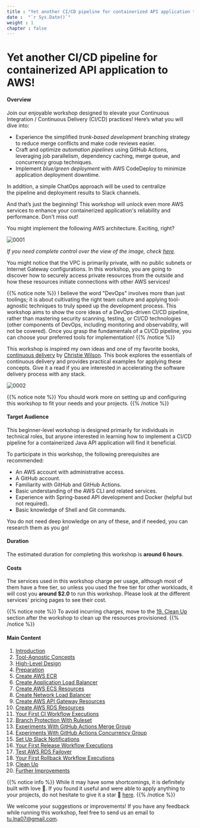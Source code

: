 ```yaml
---
title : "Yet another CI/CD pipeline for containerized API application to AWS!"
date :  "`r Sys.Date()`" 
weight : 1 
chapter : false
---
```


# Yet another CI/CD pipeline for containerized API application to AWS!

#### Overview

Join our enjoyable workshop designed to elevate your Continuous Integration / Continuous Delivery (CI/CD) practices! Here’s what you will dive into:

- Experience the simplified *trunk-based development* branching strategy to reduce merge conflicts and make code reviews easier.
- Craft and optimize *automation pipelines* using GitHub Actions, leveraging job parallelism, dependency caching, merge queue, and concurrency group techniques.
- Implement *blue/green deployment* with AWS CodeDeploy to minimize application deployment downtime.

In addition, a simple ChatOps approach will be used to centralize the pipeline and deployment results to Slack channels.
  
And that’s just the beginning! This workshop will unlock even more AWS services to enhance your containerized application's reliability and performance. Don't miss out!

You might implement the following AWS architecture. Exciting, right?

![0001](/images/0/0001.svg?featherlight=false&width=100pc)


*If you need complete control over the view of the image, check [here](https://drive.google.com/file/d/1YuVMfHeR6bTuoOPd-djev-ztyRLQvyeq/view?usp=sharing).*

You might notice that the VPC is primarily private, with no public subnets or Internet Gateway configurations. In this workshop, you are going to discover how to securely access private resources from the outside and how these resources initiate connections with other AWS services!

{{% notice note %}}
I believe the word "DevOps" involves more than just toolings; it is about cultivating the right team culture and applying tool-agnostic techniques to truly speed up the development process. This workshop aims to show the core ideas of a DevOps-driven CI/CD pipeline, rather than mastering security scanning, testing, or CI/CD technologies (other components of DevOps, including monitoring and observability, will not be covered). Once you grasp the fundamentals of a CI/CD pipeline, you can choose your preferred tools for implementation!
{{% /notice %}}

This workshop is inspired my own ideas and one of my favorite books, [continuous delivery](https://www.amazon.co.uk/Grokking-Continuous-Delivery-Christie-Wilson/dp/1617298255) by [Christie Wilson](https://www.linkedin.com/in/christieawilson/?originalSubdomain=ca). This book explores the essentials of continuous delivery and provides practical examples for applying these concepts. Give it a read if you are interested in accelerating the software delivery process with any stack.

![0002](/images/0/0002.svg?featherlight=false&width=18pc)

{{% notice note %}}
You should work more on setting up and configuring this workshop to fit your needs and your projects.
{{% /notice %}}

<!-- Take a look at some of the operations you might be engaged in. Do not worry if you do not understand now, it will be clear later!

Local development to CI workflow triggers and update dependency cache (You will skip the majority of local development processes for the sake of simplicity in hands-on sections).

![0002](/images/0/0002.svg?featherlight=false&width=100pc)

The release process might be simple as

![0003](/images/0/0003.svg?featherlight=false&width=100pc)

You can also start the rollback process manually.

![0004](/images/0/0004.svg?featherlight=false&width=100pc) -->

#### Target Audience
This beginner-level workshop is designed primarily for individuals in technical roles, but anyone interested in learning how to implement a CI/CD pipeline for a containerized Java API application will find it beneficial.

To participate in this workshop, the following prerequisites are recommended:

- An AWS account with administrative access.
- A GitHub account.
- Familiarity with GitHub and GitHub Actions.
- Basic understanding of the AWS CLI and related services.
- Experience with Spring-based API development and Docker (helpful but not required).
- Basic knowledge of Shell and Git commands.

You do not need deep knowledge on any of these, and if needed, you can research them as you go!

#### Duration
The estimated duration for completing this workshop is **around 6 hours**.

#### Costs
The services used in this workshop charge per usage, although most of them have a free tier, so unless you used the free tier for other workloads, it will cost you **around $2.0** to run this workshop. Please look at the different services' pricing pages to see their cost.

{{% notice note %}}
To avoid incurring charges, move to the [19. Clean Up](19-clean-up) section after the workshop to clean up the resources provisioned.
{{% /notice %}}

#### Main Content

1. [Introduction](1-introduction)
2. [Tool-Agnostic Concepts](2-tool-agnostic-concepts)
3. [High-Level Design](3-high-level-design)
4. [Preparation](4-preparation)
5. [Create AWS ECR](5-create-aws-ecr)
6. [Create Application Load Balancer](6-create-application-load-balancer)
7. [Create AWS ECS Resources](7-create-aws-ecs-resources)
8. [Create Network Load Balancer](8-create-network-load-balancer)
9. [Create AWS API Gateway Resources](9-create-aws-api-gateway-resources)
10. [Create AWS RDS Resources](10-create-aws-rds-resources)
11. [Your First CI Workflow Executions](11-your-first-ci-workflow-executions)
12. [Branch Protection With Ruleset](12-branch-protection-with-ruleset)
13. [Experiments With GitHub Actions Merge Group](13-experiments-with-gitHub-actions-merge-group)
14. [Experiments With GitHub Actions Concurrency Group](14-experiments-with-gitHub-actions-concurrency-group)
15. [Set Up Slack Notifications](15-set-up-slack-notifications)
16. [Your First Release Workflow Executions](16-your-first-release-workflow-executions)
17. [Test AWS RDS Failover](17-test-aws-rds-failover)
18. [Your First Rollback Workflow Executions](18-your-first-rollback-workflow-executions)
19. [Clean Up](19-clean-up)
20. [Further Improvements](20-further-improvements)
<!-- need to remove parenthesis for path in Hugo 0.88.1 for Windows-->

{{% notice info %}}
While it may have some shortcomings, it is definitely built with love 💖. If you found it useful and were able to apply anything to your projects, do not hesitate to give it a star 🌟 [here](https://github.com/Definitely-not-AWS-Workshops/workshop-2-blog).
{{% /notice %}}

We welcome your suggestions or improvements! If you have any feedback while running this workshop, feel free to send us an email to [tu.lna07@gmail.com](mailto:tu.lna07@gmail.com).



